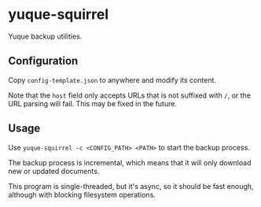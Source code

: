 # yuque-squirrel

Yuque backup utilities.

## Configuration

Copy `config-template.json` to anywhere and modify its content.

Note that the `host` field only accepts URLs that is not suffixed with `/`, or the URL parsing will fail. This may be fixed in the future.

## Usage

Use `yuque-squirrel -c <CONFIG_PATH> <PATH>` to start the backup process.

The backup process is incremental, which means that it will only download new or updated documents.

This program is single-threaded, but it's async, so it should be fast enough, although with blocking filesystem operations.
